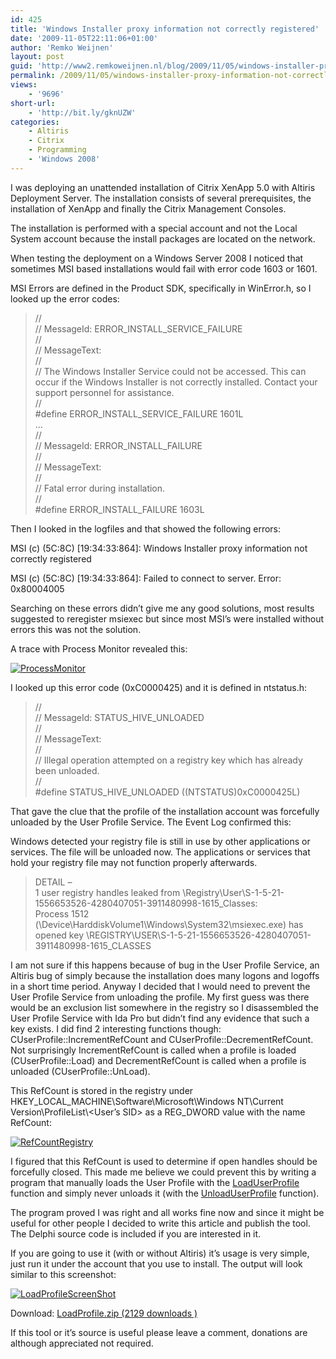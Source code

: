 ```yaml
---
id: 425
title: 'Windows Installer proxy information not correctly registered'
date: '2009-11-05T22:11:06+01:00'
author: 'Remko Weijnen'
layout: post
guid: 'http://www2.remkoweijnen.nl/blog/2009/11/05/windows-installer-proxy-information-not-correctly-registered/'
permalink: /2009/11/05/windows-installer-proxy-information-not-correctly-registered/
views:
    - '9696'
short-url:
    - 'http://bit.ly/gknUZW'
categories:
    - Altiris
    - Citrix
    - Programming
    - 'Windows 2008'
---
```


I was deploying an unattended installation of Citrix XenApp 5.0 with Altiris Deployment Server. The installation consists of several prerequisites, the installation of XenApp and finally the Citrix Management Consoles.

The installation is performed with a special account and not the Local System account because the install packages are located on the network.

When testing the deployment on a Windows Server 2008 I noticed that sometimes MSI based installations would fail with error code 1603 or 1601.

MSI Errors are defined in the Product SDK, specifically in WinError.h, so I looked up the error codes:

> //  
> // MessageId: ERROR\_INSTALL\_SERVICE\_FAILURE  
> //  
> // MessageText:  
> //  
> // The Windows Installer Service could not be accessed. This can occur if the Windows Installer is not correctly installed. Contact your support personnel for assistance.  
> //  
> \#define ERROR\_INSTALL\_SERVICE\_FAILURE 1601L  
> …  
> //  
> // MessageId: ERROR\_INSTALL\_FAILURE  
> //  
> // MessageText:  
> //  
> // Fatal error during installation.  
> //  
> \#define ERROR\_INSTALL\_FAILURE 1603L

Then I looked in the logfiles and that showed the following errors:

MSI (c) (5C:8C) \[19:34:33:864\]: Windows Installer proxy information not correctly registered

MSI (c) (5C:8C) \[19:34:33:864\]: Failed to connect to server. Error: 0x80004005

Searching on these errors didn’t give me any good solutions, most results suggested to reregister msiexec but since most MSI’s were installed without errors this was not the solution.

A trace with Process Monitor revealed this:

[![ProcessMonitor](http://192.168.40.25:8081/wp-content/uploads/2009/11/processmonitor-small.png)](http://192.168.40.25:8081/wp-content/uploads/2009/11/processmonitor.png)

I looked up this error code (0xC0000425) and it is defined in ntstatus.h:

> //  
> // MessageId: STATUS\_HIVE\_UNLOADED  
> //  
> // MessageText:  
> //  
> // Illegal operation attempted on a registry key which has already been unloaded.  
> //  
> \#define STATUS\_HIVE\_UNLOADED ((NTSTATUS)0xC0000425L)

That gave the clue that the profile of the installation account was forcefully unloaded by the User Profile Service. The Event Log confirmed this:

Windows detected your registry file is still in use by other applications or services. The file will be unloaded now. The applications or services that hold your registry file may not function properly afterwards.

> DETAIL –  
> 1 user registry handles leaked from \\Registry\\User\\S-1-5-21-1556653526-4280407051-3911480998-1615\_Classes:  
> Process 1512 (\\Device\\HarddiskVolume1\\Windows\\System32\\msiexec.exe) has opened key \\REGISTRY\\USER\\S-1-5-21-1556653526-4280407051-3911480998-1615\_CLASSES

I am not sure if this happens because of bug in the User Profile Service, an Altiris bug of simply because the installation does many logons and logoffs in a short time period. Anyway I decided that I would need to prevent the User Profile Service from unloading the profile. My first guess was there would be an exclusion list somewhere in the registry so I disassembled the User Profile Service with Ida Pro but didn’t find any evidence that such a key exists. I did find 2 interesting functions though: CUserProfile::IncrementRefCount and CUserProfile::DecrementRefCount. Not surprisingly IncrementRefCount is called when a profile is loaded (CUserProfile::Load) and DecrementRefCount is called when a profile is unloaded (CUserProfile::UnLoad).

This RefCount is stored in the registry under HKEY\_LOCAL\_MACHINE\\Software\\Microsoft\\Windows NT\\Current Version\\ProfileList\\&lt;User’s SID&gt; as a REG\_DWORD value with the name RefCount:

[![RefCountRegistry](http://192.168.40.25:8081/wp-content/uploads/2009/11/refcountregistry-small.png)](http://192.168.40.25:8081/wp-content/uploads/2009/11/refcountregistry.png)

I figured that this RefCount is used to determine if open handles should be forcefully closed. This made me believe we could prevent this by writing a program that manually loads the User Profile with the [LoadUserProfile](http://msdn.microsoft.com/en-us/library/bb762281%28VS.85%29.aspx) function and simply never unloads it (with the [UnloadUserProfile](http://msdn.microsoft.com/en-us/library/bb762282%28VS.85%29.aspx) function).

The program proved I was right and all works fine now and since it might be useful for other people I decided to write this article and publish the tool. The Delphi source code is included if you are interested in it.

If you are going to use it (with or without Altiris) it’s usage is very simple, just run it under the account that you use to install. The output will look similar to this screenshot:

[![LoadProfileScreenShot](http://192.168.40.25:8081/wp-content/uploads/2009/11/loadprofilescreenshot-small.png)](http://192.168.40.25:8081/wp-content/uploads/2009/11/loadprofilescreenshot.png)

Download: [ LoadProfile.zip (2129 downloads ) ](http://192.168.40.25:8081/download/loadprofile-zip/?tmstv=1726048918 "Version 1.0")

If this tool or it’s source is useful please leave a comment, donations are although appreciated not required.